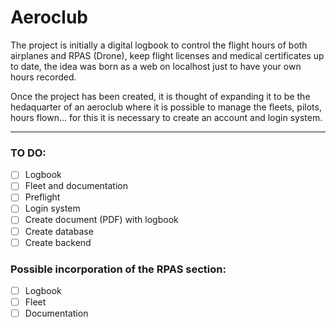 # Aeroclub

The project is initially a digital logbook to control the flight hours of both airplanes and RPAS (Drone), keep flight licenses and medical certificates up to date, the idea was born as a web on localhost just to have your own hours recorded.

Once the project has been created, it is thought of expanding it to be the hedaquarter of an aeroclub where it is possible to manage the fleets, pilots, hours flown... for this it is necessary to create an account and login system.

---

### TO DO:

- [ ] Logbook
- [ ] Fleet and documentation
- [ ] Preflight
- [ ] Login system
- [ ] Create document (PDF) with logbook
- [ ] Create database
- [ ] Create backend

### Possible incorporation of the RPAS section:

- [ ] Logbook
- [ ] Fleet
- [ ] Documentation
